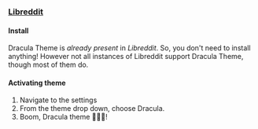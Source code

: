 ### [Libreddit](https://libreddit.net/)

#### Install

Dracula Theme is _already present_ in _Libreddit_. So, you don't need to install anything! However not all instances of Libreddit support Dracula Theme, though most of them do.

#### Activating theme

1. Navigate to the settings
2. From the theme drop down, choose Dracula.
3. Boom, Dracula theme 🧛🏻‍♂️!

